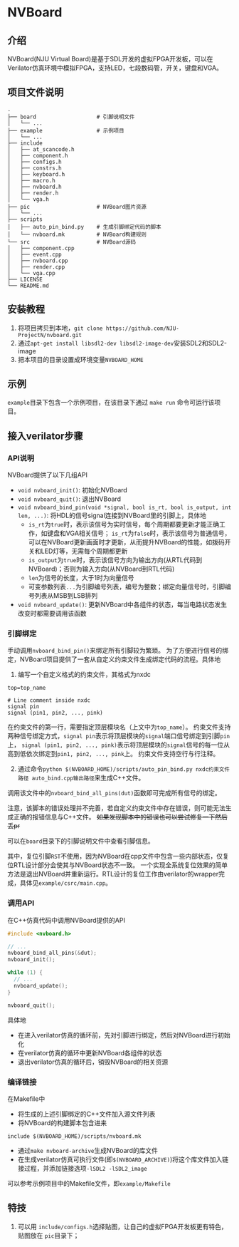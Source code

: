# NVBoard

## 介绍

NVBoard(NJU Virtual Board)是基于SDL开发的虚拟FPGA开发板，可以在Verilator仿真环境中模拟FPGA，支持LED，七段数码管，开关，键盘和VGA。

## 项目文件说明

```
.
├── board                   # 引脚说明文件
│   └── ...
├── example                 # 示例项目
│   └── ...
├── include
│   ├── at_scancode.h
│   ├── component.h
│   ├── configs.h
│   ├── constrs.h
│   ├── keyboard.h
│   ├── macro.h
│   ├── nvboard.h
│   ├── render.h
│   └── vga.h
├── pic                     # NVBoard图片资源
│   └── ...
├── scripts
│   ├── auto_pin_bind.py    # 生成引脚绑定代码的脚本
│   └── nvboard.mk          # NVBoard构建规则
└── src                     # NVBoard源码
│   ├── component.cpp
│   ├── event.cpp
│   ├── nvboard.cpp
│   ├── render.cpp
│   └── vga.cpp
├── LICENSE
└── README.md
```

## 安装教程

1. 将项目拷贝到本地，`git clone https://github.com/NJU-ProjectN/nvboard.git`
2. 通过`apt-get install libsdl2-dev libsdl2-image-dev`安装SDL2和SDL2-image
3. 把本项目的目录设置成环境变量`NVBOARD_HOME`

## 示例

`example`目录下包含一个示例项目，在该目录下通过 `make run` 命令可运行该项目。

## 接入verilator步骤

### API说明

NVBoard提供了以下几组API

- `void nvboard_init()`: 初始化NVBoard
- `void nvboard_quit()`: 退出NVBoard
- `void nvboard_bind_pin(void *signal, bool is_rt, bool is_output, int len, ...)`: 将HDL的信号signal连接到NVBoard里的引脚上，具体地
  - `is_rt`为`true`时，表示该信号为实时信号，每个周期都要更新才能正确工作，如键盘和VGA相关信号；
    `is_rt`为`false`时，表示该信号为普通信号，可以在NVBoard更新画面时才更新，从而提升NVBoard的性能，如拨码开关和LED灯等，无需每个周期都更新
  - `is_output`为`true`时，表示该信号方向为输出方向(从RTL代码到NVBoard)；否则为输入方向(从NVBoard到RTL代码)
  - `len`为信号的长度，大于1时为向量信号
  - 可变参数列表`...`为引脚编号列表，编号为整数；绑定向量信号时，引脚编号列表从MSB到LSB排列
- `void nvboard_update()`: 更新NVBoard中各组件的状态，每当电路状态发生改变时都需要调用该函数

### 引脚绑定

手动调用`nvboard_bind_pin()`来绑定所有引脚较为繁琐。
为了方便进行信号的绑定，NVBoard项目提供了一套从自定义约束文件生成绑定代码的流程。具体地
1. 编写一个自定义格式的约束文件，其格式为nxdc
```
top=top_name

# Line comment inside nxdc
signal pin
signal (pin1, pin2, ..., pink)
```
在约束文件的第一行，需要指定顶层模块名（上文中为`top_name`）。
约束文件支持两种信号绑定方式，`signal pin`表示将顶层模块的`signal`端口信号绑定到引脚`pin`上，
`signal (pin1, pin2, ..., pink)`表示将顶层模块的`signal`信号的每一位从高到低依次绑定到`pin1, pin2, ..., pink`上。
约束文件支持空行与行注释。

2. 通过命令`python $(NVBOARD_HOME)/scripts/auto_pin_bind.py nxdc约束文件路径 auto_bind.cpp输出路径`来生成C++文件。

调用该文件中的`nvboard_bind_all_pins(dut)`函数即可完成所有信号的绑定。

注意，该脚本的错误处理并不完善，若自定义约束文件中存在错误，则可能无法生成正确的报错信息与C++文件。
~~如果发现脚本中的错误也可以尝试修复一下然后丢pr~~

可以在`board`目录下的引脚说明文件中查看引脚信息。

其中，复位引脚`RST`不使用，因为NVBoard在cpp文件中包含一些内部状态，仅复位RTL设计部分会使其与NVBoard状态不一致。
一个实现全系统复位效果的简单方法是退出NVBoard并重新运行。RTL设计的复位工作由verilator的wrapper完成，具体见`example/csrc/main.cpp`。

### 调用API

在C++仿真代码中调用NVBoard提供的API
```c++
#include <nvboard.h>

// ...
nvboard_bind_all_pins(&dut);
nvboard_init();

while (1) {
  // ...
  nvboard_update();
}

nvboard_quit();
```
具体地
* 在进入verilator仿真的循环前，先对引脚进行绑定，然后对NVBoard进行初始化
* 在verilator仿真的循环中更新NVBoard各组件的状态
* 退出verilator仿真的循环后，销毁NVBoard的相关资源

### 编译链接

在Makefile中
* 将生成的上述引脚绑定的C++文件加入源文件列表
* 将NVBoard的构建脚本包含进来
```
include $(NVBOARD_HOME)/scripts/nvboard.mk
```
* 通过`make nvboard-archive`生成NVBoard的库文件
* 在生成verilator仿真可执行文件(即`$(NVBOARD_ARCHIVE)`)将这个库文件加入链接过程，并添加链接选项`-lSDL2 -lSDL2_image`

可以参考示例项目中的Makefile文件，即`example/Makefile`

## 特技

1. 可以用 `include/configs.h`选择贴图，让自己的虚拟FPGA开发板更有特色，贴图放在 `pic`目录下；
